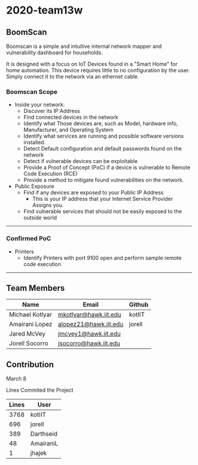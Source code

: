 # 2020-team13w

## BoomScan

Boomscan is a simple and intuitive internal network mapper and vulnerability dashboard for households.

It is designed with a focus on IoT Devices found in a "Smart Home" for home automation. This device requires little to no configuration by the user. Simply connect it to the network via an ethernet cable.

### Boomscan Scope

* Inside your network:
  * Discover its IP Address
  * Find connected devices in the network
  * Identify what Those devices are, such as Model, hardware info, Manufacturer, and Operating System
  * Identify what services are running and possible software versions installed.
  * Detect Default configuration and default passwords found on the network
  * Detect if vulnerable devices can be exploitable
  * Provide a Proof of Concept (PoC) if a device is vulnerable to Remote Code Execution (RCE)
  * Provide a method to mitigate found vulnerabilities on the network.
* Public Exposure
  * Find if any devices are exposed to your Public IP Address
    * This is your IP address that your Internet Service Provider Assigns you.
  * Find vulnerable services that should not be easily exposed to the outside world
  
----

### Confirmed PoC

* Printers
  * Identify Printers with port 9100 open and perform sample remote code execution

----

## Team Members

|Name|Email|Github|
|-----|-----|-----|
|Michael Kotlyar |mkotlyar@hawk.iit.edu |kotIIT|
|Amairani Lopez |alopez21@hawk.iit.edu |jorell|
|Jared McVey | jmcvey1@hawk.iit.edu  ||
|Jorell Socorro | jsocorro@hawk.iit.edu ||

## Contribution

March 8

Lines Commited the Project

|Lines| User|
|---|---|
|3768 | kotIIT|
|696 |jorell|
|389 |Darthseid|
| 48 |AmairaniL|
|1 |jhajek|
